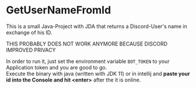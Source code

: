 # GetUserNameFromId
This is a small Java-Project with JDA that returns a Discord-User's name in exchange of his ID.

THIS PROBABLY DOES NOT WORK ANYMORE BECAUSE DISCORD IMPROVED PRIVACY

In order to run it, just set the environment variable `BOT_TOKEN` to your Application token and you are good to go. <br>
Execute the binary with java (written with JDK 11) or in intellij and **paste your id into the Console and hit \<enter>** after the it is online.

